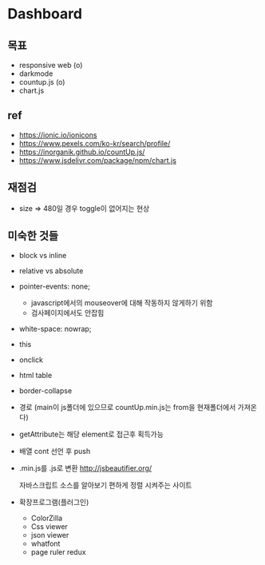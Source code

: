 # Dashboard

## 목표

- responsive web (o)
- darkmode
- countup.js (o)
- chart.js

## ref

- https://ionic.io/ionicons
- https://www.pexels.com/ko-kr/search/profile/
- https://inorganik.github.io/countUp.js/
- https://www.jsdelivr.com/package/npm/chart.js

## 재점검
- size => 480일 경우 toggle이 없어지는 현상


## 미숙한 것들

- block vs inline
- relative vs absolute
- pointer-events: none; 
    - javascript에서의 mouseover에 대해 작동하지 않게하기 위함
    - 검사페이지에서도 안잡힘
- white-space: nowrap;
- this
- onclick
- html table
- border-collapse
- 경로 (main이 js폴더에 있으므로 countUp.min.js는 from을 현재폴더에서 가져온다)
- getAttribute는 해당 element로 접근후 획득가능
- 배열 cont 선언 후 push

- .min.js를 .js로 변환
    http://jsbeautifier.org/ 

    자바스크립트 소스를 알아보기 편하게 정렬 시켜주는 사이트

- 확장프로그램(플러그인)
    - ColorZilla
    - Css viewer
    - json viewer
    - whatfont
    - page ruler redux

